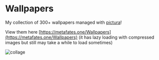 # Wallpapers

My collection of 300+ wallpapers managed with [pictura](https://github.com/metafates/pictura)!

View them here [https://metafates.one/Wallpapers](https://metafates.one/Wallpapers) (it has lazy loading with compressed images but still may take a while to load sometimes)

![collage](https://user-images.githubusercontent.com/62389790/191424486-7e7b4b41-0209-4b28-9e64-37f60bcaf426.jpeg)
